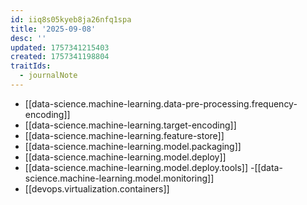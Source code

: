 ```yaml
---
id: iiq8s05kyeb8ja26nfq1spa
title: '2025-09-08'
desc: ''
updated: 1757341215403
created: 1757341198804
traitIds:
  - journalNote
---
```


- [[data-science.machine-learning.data-pre-processing.frequency-encoding]]
- [[data-science.machine-learning.target-encoding]]
- [[data-science.machine-learning.feature-store]]
- [[data-science.machine-learning.model.packaging]]
- [[data-science.machine-learning.model.deploy]]
- [[data-science.machine-learning.model.deploy.tools]] -[[data-science.machine-learning.model.monitoring]]
- [[devops.virtualization.containers]]

